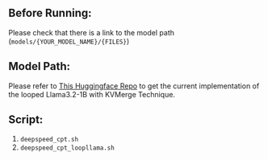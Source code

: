 ## Before Running:
Please check that there is a link to the model path (`models/{YOUR_MODEL_NAME}/{FILES}`)

## Model Path:
Please refer to [This Huggingface Repo](https://huggingface.co/ericzhang0328/loopllama-1B/tree/main) to get the current implementation of the looped Llama3.2-1B with KVMerge Technique.

## Script:

1. `deepspeed_cpt.sh`
2. `deepspeed_cpt_loopllama.sh`
